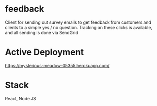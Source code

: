 # feedback
Client for sending out survey emails to get feedback from customers and clients to a simple yes / no question. 
Tracking on these clicks is available, and all sending is done via SendGrid

# Active Deployment
https://mysterious-meadow-05355.herokuapp.com/

# Stack
React, Node.JS
